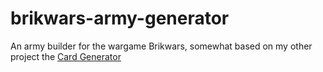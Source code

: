 # brikwars-army-generator
An army builder for the wargame Brikwars, somewhat based on my other project the <a href="https://github.com/semillakan6/brikwars-statcard-gen/tree/1.0.2" >Card Generator</a>

